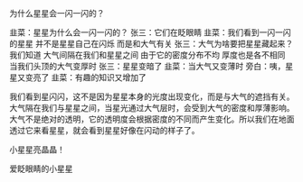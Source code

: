 为什么星星会一闪一闪的？

韭菜：星星为什么会一闪一闪的？
张三：它们在眨眼睛
韭菜：我们看到一闪一闪的星星
并不是星星自己在闪烁
而是和大气有关
张三：大气为啥要把星星藏起来？
我们知道
大气间隔在我们和星星之间
由于它的密度分布不均
厚度也是各不相同
当我们头顶的大气变厚时
张三：星星变暗了
韭菜：当大气又变薄时
旁白：咦，星星又变亮了
韭菜：有趣的知识又增加了


我们看到星闪闪，这不是因为星星本身的光度出现变化，而是与大气的遮挡有关。大气隔在我们与星星之间，当星光通过大气层时，会受到大气的密度和厚薄影响。大气不是绝对的透明，它的透明度会根据密度的不同而产生变化。所以我们在地面透过它来看星星，就会看到星星好像在闪动的样子了。



小星星亮晶晶！



爱眨眼睛的小星星


